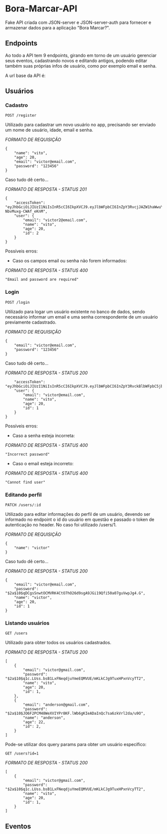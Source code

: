 # Bora-Marcar-API

Fake API criada com JSON-server e JSON-server-auth para fornecer e armazenar dados para a aplicação "Bora Marcar?".

## Endpoints

Ao todo a API tem 9 endpoints, girando em torno de um usuário gerenciar seus eventos, cadastrando novos e editando antigos, podendo editar também suas próprias infos de usuário, como por exemplo email e senha.

A url base da API é:

## Usuários

### Cadastro

```POST /register```

Utilizado para cadastrar um novo usuário no app, precisando ser enviado um nome de usuário, idade, email e senha.

*FORMATO DE REQUISIÇÃO*

```
{
	"name": "vito",
	"age": 20,
	"email": "victor@email.com",
	"password": "123456"
}
```

Caso tudo dê certo...

*FORMATO DE RESPOSTA - STATUS 201*

```
{
	"accessToken": "eyJhbGciOiJIUzI1NiIsInR5cCI6IkpXVCJ9.eyJlbWFpbCI6InZpY3RvcjJAZW1haWwuY29tIiwiaWF0IjoxNjQ3MzgyNzIyLCJleHAiOjE2NDczODYzMjIsInN1YiI6IjIifQ.9yjoesAnxNtZoJOBEquBHn4w3-NbvMuxg-CWAf_eKnM",
	"user": {
		"email": "victor2@email.com",
		"name": "vito",
		"age": 20,
		"id": 2
	}
}
```

Possíveis erros:

- Caso os campos email ou senha não forem informados:

_FORMATO DE RESPOSTA - STATUS 400_

`"Email and password are required"`

### Login

```POST /login```

Utilizado para logar um usuário existente no banco de dados, sendo necessário informar um email e uma senha correspondente de um usuário previamente cadastrado.

*FORMATO DE REQUISIÇÃO*

```
{
	"email": "victor@email.com",
	"password": "123456"
}
```

Caso tudo dê certo...

*FORMATO DE RESPOSTA - STATUS 200*

```{
	"accessToken": "eyJhbGciOiJIUzI1NiIsInR5cCI6IkpXVCJ9.eyJlbWFpbCI6InZpY3RvckBlbWFpbC5jb20iLCJpYXQiOjE2NDczNzY4MTksImV4cCI6MTY0NzM4MDQxOSwic3ViIjoiMSJ9.w7aU0MvNofeyTMzE3pYz8EyLCthV6vvXr3rNRihXc8o",
	"user": {
		"email": "victor@email.com",
		"name": "vito",
		"age": 20,
		"id": 1
	}
} 
```

Possíveis erros: 

- Caso a senha esteja incorreta: 

*FORMATO DE RESPOSTA - STATUS 400*

``` "Incorrect password" ```

- Caso o email esteja incorreto: 

*FORMATO DE RESPOSTA - STATUS 400*

``` "Cannot find user" ```

### Editando perfil 

``` PATCH /users/:id ```

Utilizado para editar informações do perfil de um usuário, devendo ser informado no endpoint o id do usuário em questão e passado o token de autenticação no header. No caso foi utilizado /users/1.

*FORMATO DE REQUISIÇÃO*

``` 
{
	"name": "victor"
}
 ```

Caso tudo dê certo...

*FORMATO DE RESPOSTA - STATUS 200*

``` 
{
	"email": "victor@email.com",
	"password": "$2a$10$qDCgsSnwtOCMVRK4CtO7hO26d9sgA9JGi19Qfi50a07guVwpJg4.G",
	"name": "victor",
	"age": 20,
	"id": 1
}
 ```

### Listando usuários

```GET /users```

Utilizado para obter todos os usuários cadastrados.

*FORMATO DE RESPOSTA - STATUS 200*

``` 
[
	{
		"email": "victor@gmail.com",
		"password": "$2a$10$q1c.LUss.bsB1LxFNeqdjuYmeEQMVUE/mKLkCJg9TuxHPxnVcyTT2",
		"name": "vito",
		"age": 20,
		"id": 1,
	},
    {
		"email": "anderson@gmail.com",
		"password": "$2a$10$JO6F2PCM48WeXVIYPr8KF.lWb6gKIeADaInQc7sa6zkVrl2da/u9O",
		"name": "anderson",
		"age": 22,
		"id": 2,
	}
]
 ```

 Pode-se utilizar dos query params para obter um usuário específico: 

 ```GET /users?id=1```

*FORMATO DE RESPOSTA - STATUS 200*

```
[
	{
		"email": "victor@gmail.com",
		"password": "$2a$10$q1c.LUss.bsB1LxFNeqdjuYmeEQMVUE/mKLkCJg9TuxHPxnVcyTT2",
		"name": "vito",
		"age": 20,
		"id": 1,
	}
]
```

## Eventos